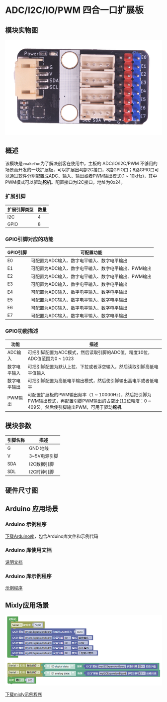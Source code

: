 # ADC/I2C/IO/PWM 四合一口扩展板

## 模块实物图

![实物图](gpio_expansion_board/gpio_expansion_board.png)

## 概述

该模块是`emakefun`为了解决创客在使用中，主板的 ADC/IO/I2C/PWM 不够用的场景而开发的一块扩展板，可以扩展出4路I2C接口，8路GPIO口；8路GPIO口可以通过软件分别配置成ADC、输入、输出或者PWM输出模式(1 ~ 10kHz)，其中PWM模式可以驱动**舵机**。配置接口为I2C接口，地址为0x24。

### 扩展引脚

| 扩展引脚类型 | 数量 |
| --- | --- |
| I2C | 4 |
| GPIO | 8 |

### GPIO引脚对应的功能

| GPIO引脚 | 可配置功能 |
| --- | --- |
| E0 | 可配置为ADC输入、数字电平输入、数字电平输出 |
| E1 | 可配置为ADC输入、数字电平输入、数字电平输出、PWM输出 |
| E2 | 可配置为ADC输入、数字电平输入、数字电平输出、PWM输出 |
| E3 | 可配置为ADC输入、数字电平输入、数字电平输出 |
| E4 | 可配置为ADC输入、数字电平输入、数字电平输出 |
| E5 | 可配置为ADC输入、数字电平输入、数字电平输出 |
| E6 | 可配置为ADC输入、数字电平输入、数字电平输出 |
| E7 | 可配置为ADC输入、数字电平输入、数字电平输出 |

### GPIO功能描述

| 功能 | 描述 |
| --- | --- |
| ADC输入 | 可把引脚配置为ADC模式，然后读取引脚的ADC值，精度10位，ADC值范围为0 ~ 1023 |
| 数字电平输入 | 可把引脚配置为默认上拉、下拉或者浮空输入，然后读取引脚高低电平值输入 |
| 数字电平输出 | 可把引脚配置为高低电平输出模式，然后使引脚输出高电平或者低电平 |
| PWM输出| 可配置扩展板的PWM输出频率（1 ~ 10000Hz），然后把引脚为PWM输出模式，再配置引脚PWM输出的占空比(12位精度：0 ~ 4095)，然后使引脚输出PWM，可用于驱动**舵机** |

## 模块参数

| 引脚名称 | 描述         |
| -------- | ------------ |
| G        | GND 地线     |
| V        | 3~5V电源引脚 |
| SDA      | I2C数据引脚  |
| SDL      | I2C时钟引脚  |

## 硬件尺寸图

## Arduino 应用场景

### Arduino 示例程序

[下载Arduino库](https://github.com/emakefun-arduino-library/emakefun_gpio_expansion_board/archive/refs/tags/release.zip)，包含Arduino库文件和示例代码

### Arduino 库使用文档

[说明文档](https://github.com/emakefun-arduino-library/emakefun_gpio_expansion_board#gpioexpansionboard%E4%BD%BF%E7%94%A8%E6%96%87%E6%A1%A3)

### Arduino 库示例程序

[示例程序](https://github.com/emakefun-arduino-library/emakefun_gpio_expansion_board#%E7%A4%BA%E4%BE%8B%E7%A8%8B%E5%BA%8F)

## Mixly应用场景

![Mixly示例程序](gpio_expansion_board/gpio_expansion_board_mixly.png)

[下载mixly示例程序](gpio_expansion_board/gpio_expansion_board_mixly.zip)
